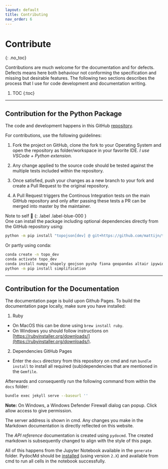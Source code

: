 ```yaml
---
layout: default
title: Contributing
nav_order: 6
---
```


# Contribute
{: .no_toc}


Contributions are much welcome for the documentation and for defects. Defects means here both behaviour not conforming the specification and missing but desirable features. The following two sections describes the process that I use for code development and documentation writing.

1. TOC
{:toc}

* * *

## Contribution for the Python Package

The code and development happens in this GitHub [repository](http://github.com/mattijn/topojson). 

For contributions, use the following guidelines:

1. Fork the project on GitHub, clone the fork to your Operating System and open the repository as folder/workspace in your favorite IDE. _I use VSCode + Python extension._

2. Any change applied to the source code should be tested against the multiple tests included within the repository.

3. Once satisfied, push your changes as a new branch to your fork and create a Pull Request to the original repository.

4. A Pull Request triggers the Continous Integration tests on the main GitHub repository and only after passing these tests a PR can be merged into master by the maintainer.

<div class="code-example mx-1 bg-example">
<div class="example-label" markdown="1">
Note to self 📝
{: .label .label-blue-000 }
</div>
<div class="example-text" markdown="1">
One can install the package including optional dependencies directly from the GitHub repository using:
  
```cmd
python -m pip install "topojson[dev] @ git+https://github.com/mattijn/topojson.git"
```

Or partly using conda:
```cmd
conda create -n topo_dev
conda activate topo_dev
conda install numpy shapely geojson pyshp fiona geopandas altair ipywidgets git
python -m pip install simplification
```

</div>
</div>


* * * 

## Contribution for the Documentation

The documentation page is build upon Github Pages. To build the documentation page locally, make sure you have installed:
1. Ruby 
- On MacOS this can be done using `brew install ruby`.
- On Windows you should follow instructions on [https://rubyinstaller.org/downloads/](https://rubyinstaller.org/downloads/). 

2. Dependencies GitHub Pages
- Enter the `docs` directory from this repository on cmd and run `bundle install` to install all required (sub)dependencies that are mentioned in the `Gemfile`.

Afterwards and consequently run the following command from within the `docs` folder:

```bash
bundle exec jekyll serve --baseurl ''
```

**Note:** On Windows, a Windows Defender Firewall dialog can popup. Click allow access to give permission.


The server address is shown in cmd. Any changes you make in the Markdown documentation is directly reflected on this website.

The _API reference_ documentation is created using `pydocmd`. The created markdown is subsequently changed to align with the style of this page. 

All of this happens from the Jupyter Notebook available in the `generate` folder. PydocMd should be [installed](https://github.com/NiklasRosenstein/pydoc-markdown) (using version `2.X`) and available from cmd to run all cells in the notebook successfully.
